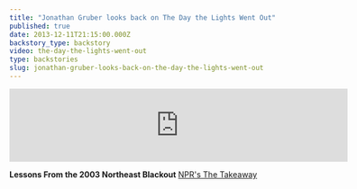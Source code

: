 ```yaml
---
title: "Jonathan Gruber looks back on The Day the Lights Went Out"
published: true
date: 2013-12-11T21:15:00.000Z
backstory_type: backstory
video: the-day-the-lights-went-out
type: backstories
slug: jonathan-gruber-looks-back-on-the-day-the-lights-went-out
---
```

<iframe width="600" height="130" frameborder="0" scrolling="no" src="https://www.wnyc.org/widgets/ondemand_player/takeaway/#file=%2Faudio%2Fxspf%2F330352%2F"></iframe>

**Lessons From the 2003 Northeast Blackout**
[NPR's The Takeaway](http://www.thetakeaway.org/story/lessons-2003-blackout/)

